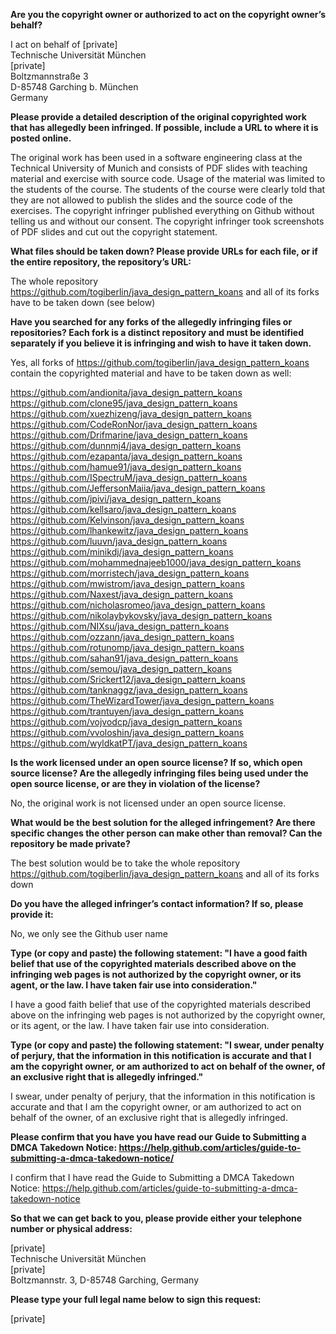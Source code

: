 **Are you the copyright owner or authorized to act on the copyright owner’s behalf?**  

I act on behalf of [private]  
Technische Universität München   
[private]      
Boltzmannstraße 3   
D-85748 Garching b. München   
Germany  
  
**Please provide a detailed description of the original copyrighted work that has allegedly been infringed. If possible, include a URL to where it is posted online.**   

The original work has been used in a software engineering class at the Technical University of Munich and consists of PDF slides with teaching material and exercise with source code. Usage of the material was limited to the students of the course. The students of the course were clearly told that they are not allowed to publish the slides and the source code of the exercises. The copyright infringer published everything on Github without telling us and without our consent. The copyright infringer took screenshots of PDF slides and cut out the copyright statement.  

**What files should be taken down? Please provide URLs for each file, or if the entire repository, the repository’s URL:**  

The whole repository https://github.com/togiberlin/java_design_pattern_koans and all of its forks have to be taken down (see below)  

**Have you searched for any forks of the allegedly infringing files or repositories? Each fork is a distinct repository and must be identified separately if you believe it is infringing and wish to have it taken down.**  

Yes, all forks of https://github.com/togiberlin/java_design_pattern_koans contain the copyrighted material and have to be taken down as well:  

https://github.com/andionita/java_design_pattern_koans   
https://github.com/clone95/java_design_pattern_koans   
https://github.com/xuezhizeng/java_design_pattern_koans   
https://github.com/CodeRonNor/java_design_pattern_koans   
https://github.com/Drifmarine/java_design_pattern_koans   
https://github.com/dunnmj4/java_design_pattern_koans  
https://github.com/ezapanta/java_design_pattern_koans  
https://github.com/hamue91/java_design_pattern_koans  
https://github.com/ISpectruM/java_design_pattern_koans   
https://github.com/JeffersonMaiia/java_design_pattern_koans   
https://github.com/jpivi/java_design_pattern_koans  
https://github.com/kellsaro/java_design_pattern_koans   
https://github.com/Kelvinson/java_design_pattern_koans  
https://github.com/lhankewitz/java_design_pattern_koans  
https://github.com/luuvn/java_design_pattern_koans  
https://github.com/minikdj/java_design_pattern_koans  
https://github.com/mohammednajeeb1000/java_design_pattern_koans  
https://github.com/morristech/java_design_pattern_koans  
https://github.com/mwistrom/java_design_pattern_koans  
https://github.com/Naxest/java_design_pattern_koans  
https://github.com/nicholasromeo/java_design_pattern_koans  
https://github.com/nikolaybykovsky/java_design_pattern_koans  
https://github.com/NIXsu/java_design_pattern_koans  
https://github.com/ozzann/java_design_pattern_koans  
https://github.com/rotunomp/java_design_pattern_koans   
https://github.com/sahan91/java_design_pattern_koans  
https://github.com/semou/java_design_pattern_koans  
https://github.com/Srickert12/java_design_pattern_koans  
https://github.com/tanknaggz/java_design_pattern_koans  
https://github.com/TheWizardTower/java_design_pattern_koans  
https://github.com/trantuyen/java_design_pattern_koans   
https://github.com/vojvodcp/java_design_pattern_koans  
https://github.com/vvoloshin/java_design_pattern_koans   
https://github.com/wyldkatPT/java_design_pattern_koans  

**Is the work licensed under an open source license? If so, which open source license? Are the allegedly infringing files being used under the open source license, or are they in violation of the license?**  

No, the original work is not licensed under an open source license.  

**What would be the best solution for the alleged infringement? Are there specific changes the other person can make other than removal? Can the repository be made private?**  

The best solution would be to take the whole repository https://github.com/togiberlin/java_design_pattern_koans and all of its forks down

**Do you have the alleged infringer’s contact information? If so, please provide it:**  

No, we only see the Github user name  

**Type (or copy and paste) the following statement: "I have a good faith belief that use of the copyrighted materials described above on the infringing web pages is not authorized by the copyright owner, or its agent, or the law. I have taken fair use into consideration."**  

I have a good faith belief that use of the copyrighted materials described above on the infringing web pages is not authorized by the copyright owner, or its agent, or the law. I have taken fair use into consideration.  

**Type (or copy and paste) the following statement: "I swear, under penalty of perjury, that the information in this notification is accurate and that I am the copyright owner, or am authorized to act on behalf of the owner, of an exclusive right that is allegedly infringed."**  

I swear, under penalty of perjury, that the information in this notification is accurate and that I am the copyright owner, or am authorized to act on behalf of the owner, of an exclusive right that is allegedly infringed.  

**Please confirm that you have you have read our Guide to Submitting a DMCA Takedown Notice: https://help.github.com/articles/guide-to-submitting-a-dmca-takedown-notice/**  

I confirm that I have read the Guide to Submitting a DMCA Takedown Notice: https://help.github.com/articles/guide-to-submitting-a-dmca-takedown-notice  

**So that we can get back to you, please provide either your telephone number or physical address:**  

[private]  
Technische Universität München   
[private]   
Boltzmannstr. 3, D-85748 Garching, Germany  

**Please type your full legal name below to sign this request:**

[private]  
